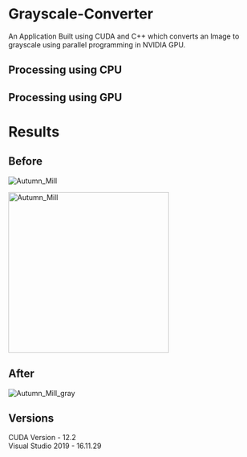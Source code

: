 # Grayscale-Converter
An Application Built using CUDA and C++ which converts an Image to grayscale using parallel programming in NVIDIA GPU.

## Processing using CPU

## Processing using GPU

# Results
## Before
![Autumn_Mill](https://github.com/AbhayTrivedi/Grayscale-Converter/assets/63183752/8b6b2485-ed8d-46d4-951c-fe1e313ee744)

<img src="https://github.com/AbhayTrivedi/Grayscale-Converter/assets/63183752/8b6b2485-ed8d-46d4-951c-fe1e313ee744" alt="Autumn_Mill" width="320">

## After
![Autumn_Mill_gray](https://github.com/AbhayTrivedi/Grayscale-Converter/assets/63183752/b3f40e33-1b53-4058-8294-dea6e494fd66)

## Versions
CUDA Version - 12.2
<br>
Visual Studio 2019 - 16.11.29
